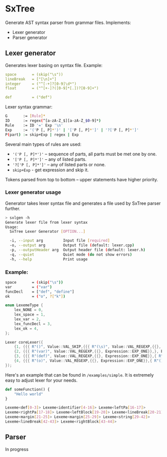 # SxTree

Generate AST syntax parser from grammar files. Implements:

- Lexer generator
- Parser generator

## Lexer generator

Generates lexer basing on syntax file. Example:

```yaml
space       = (skip("\s"))
lineBreak   = ["[\n]+"]
integer     = ("^[-+]?[0-9]\d*")
float       = ("^[+-]?([0-9]*[.])?[0-9]+")

def         = ("def")
```

Lexer syntax grammar:
```bash
G       := [Rule]*
ID      := regex(^[a-zA-Z_$][a-zA-Z_$0-9]*)
Rule    := ID '=' Exp '\n'
Exp     := '('P [, P]*')' | '['P [, P]*']' | '?['P [, P]*']'
P(part) := skip+Exp | regex | Exp
```

Several main types of rules are used:
- `'('P [, P]*')'`  – sequence of parts, all parts must be met one by one.
- `'['P [, P]*']'`  – any of listed parts.
- `'?['P [, P]*']'` – any of listed parts or none.
- `skip+Exp`        - get expression and skip it.

Tokens parsed from top to bottom – upper statements have higher priority.

### Lexer generator usage

Generator takes lexer syntax file and generates a file used by SxTree parser further.
```bash
> sxlgen -h
Generate lexer file from lexer syntax
Usage:
  SxTree Lexer Generator [OPTION...]

  -i, --input arg         Input file [required]
  -o, --output arg        Output file (default: lexer.cpp)
  -p, --outputHeader arg  Output header file (default: lexer.h)
  -q, --quiet             Quiet mode (do not show errors)
  -h, --help              Print usage
```

### Example:

```bash
space       = (skip("\s"))
var         = ("var")
funcDecl    = ["def", "define"]
ok          = ("o", ?["k"])
```

```cpp
enum LexemeType {
    lex_NONE = 0,
    lex_space = 1,
    lex_var = 2,
    lex_funcDecl = 3,
    lex_ok = 4,
};

Lexer coreLexer({
    {1, {{{ R"()", Value::VAL_SKIP,{{{ R"(\s)", Value::VAL_REGEXP,{{}, Expression::EXP_ONE}},}, Expression::EXP_ONE}},}, Expression::EXP_ONE}},
    {2, {{{ R"(var)", Value::VAL_REGEXP,{{}, Expression::EXP_ONE}},}, Expression::EXP_ONE}},
    {3, {{{ R"(def)", Value::VAL_REGEXP,{{}, Expression::EXP_ONE}},{ R"(define)", Value::VAL_REGEXP,{{}, Expression::EXP_ONE}},}, Expression::EXP_ANY}},
    {4, {{{ R"(o)", Value::VAL_REGEXP,{{}, Expression::EXP_ONE}},{ R"()", Value::VAL_EXPRESSION,{{{ R"(k)", Value::VAL_REGEXP,{{}, Expression::EXP_ONE}},}, Expression::EXP_OPTIONAL}},}, Expression::EXP_ONE}},
});
```

Here's an example that can be found in `/examples/simple`. It is extremely easy to adjust lexer for your needs.

```python
def someFunction() {
    "Hello world"
}
```

```bash
Lexeme<def[0-3]> Lexeme<identifier[4-16]> Lexeme<leftPa[16-17]>
Lexeme<rightPa[17-18]> Lexeme<leftBlock[19-20]> Lexeme<lineBreak[20-21]>
Lexeme<margin[21-25]> Lexeme<margin[25-29]> Lexeme<string[29-42]>
Lexeme<lineBreak[42-43]> Lexeme<rightBlock[43-44]>
```

## Parser

In progress